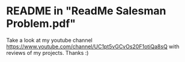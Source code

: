 # README in "ReadMe Salesman Problem.pdf"
Take a look at my youtube channel https://www.youtube.com/channel/UC1pt5vGCvOs20F1otiQa8sQ with reviews of my projects.
Thanks :)
